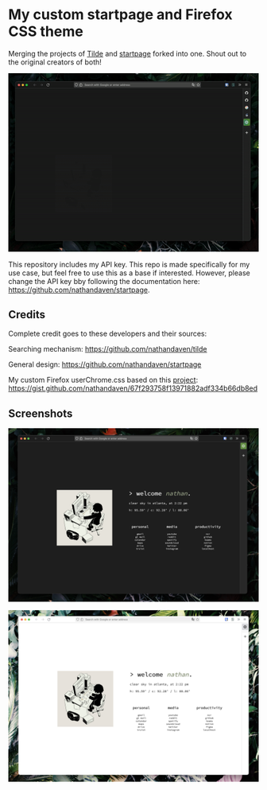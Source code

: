 # My custom startpage and Firefox CSS theme

Merging the projects of [Tilde](https://github.com/nathandaven/tilde) and [startpage](https://github.com/nathandaven/startpage) forked into one. Shout out to the original creators of both!

![startpage](preview.gif)

This repository includes my API key. This repo is made specifically for my use case, but feel free to use this as a base if interested. However, please change the API key bby following the documentation here: https://github.com/nathandaven/startpage.


## Credits

Complete credit goes to these developers and their sources:

Searching mechanism: 
https://github.com/nathandaven/tilde

General design:
https://github.com/nathandaven/startpage

My custom Firefox userChrome.css based on this [project](https://github.com/ranmaru22/firefox-vertical-tabs):
https://gist.github.com/nathandaven/67f293758f13971882adf334b66db8ed


## Screenshots

![startpage](dark-screenshot.png)

![startpage](light-screenshot.png)
